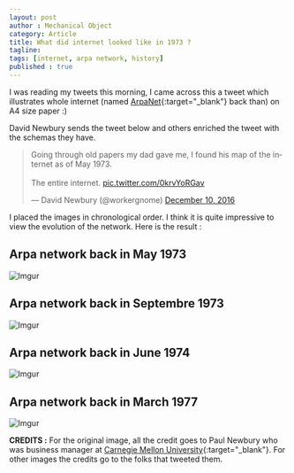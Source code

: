 ```yaml
---
layout: post
author : Mechanical Object
category: Article
title: What did internet looked like in 1973 ?
tagline: 
tags: [internet, arpa network, history]
published : true
---
```

I was reading my tweets this morning, I came across this a tweet which illustrates whole 
internet (named [ArpaNet](https://en.wikipedia.org/wiki/ARPANET){:target="_blank"} back than) 
on A4 size paper :)

David Newbury sends the tweet below and others enriched the tweet with the schemas they have.
<!--more-->

<blockquote class="twitter-tweet" data-lang="en"><p lang="en" dir="ltr">Going through old papers my dad gave me, I found his map of the internet as of May 1973. <br><br>The entire internet. <a href="https://t.co/0krvYoRGav">pic.twitter.com/0krvYoRGav</a></p>&mdash; David Newbury (@workergnome) <a href="https://twitter.com/workergnome/status/807704855276122114">December 10, 2016</a></blockquote>
<script async src="//platform.twitter.com/widgets.js" charset="utf-8"></script>

I placed the images in chronological order. I think it is quite impressive to view the evolution of the network. Here is the result : 

## **Arpa network back in May 1973**

![Imgur](http://i.imgur.com/UgpGU7wl.jpg)

## **Arpa network back in Septembre 1973**

![Imgur](http://i.imgur.com/eYIncsLl.jpg)

## **Arpa network back in June 1974**

![Imgur](http://i.imgur.com/hw7NANnl.jpg)

## **Arpa network back in March 1977**

![Imgur](http://i.imgur.com/2iQZ8zhl.jpg)

**CREDITS :** For the original image, all the credit goes to Paul Newbury who was business manager at 
[Carnegie Mellon University](http://www.cs.cmu.edu/){:target="_blank"}. For other images 
the credits go to the folks that tweeted them.